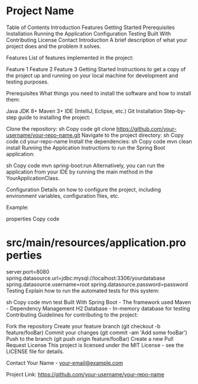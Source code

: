 <html>
<h1>Project Name</h1>
Table of Contents
Introduction
Features
Getting Started
Prerequisites
Installation
Running the Application
Configuration
Testing
Built With
Contributing
License
Contact
Introduction
A brief description of what your project does and the problem it solves.

Features
List of features implemented in the project:

Feature 1
Feature 2
Feature 3
Getting Started
Instructions to get a copy of the project up and running on your local machine for development and testing purposes.

Prerequisites
What things you need to install the software and how to install them:

Java JDK 8+
Maven 3+
IDE (IntelliJ, Eclipse, etc.)
Git
Installation
Step-by-step guide to installing the project:

Clone the repository:
sh
Copy code
git clone https://github.com/your-username/your-repo-name.git
Navigate to the project directory:
sh
Copy code
cd your-repo-name
Install the dependencies:
sh
Copy code
mvn clean install
Running the Application
Instructions to run the Spring Boot application:

sh
Copy code
mvn spring-boot:run
Alternatively, you can run the application from your IDE by running the main method in the YourApplicationClass.

Configuration
Details on how to configure the project, including environment variables, configuration files, etc.

Example:

properties
Copy code
# src/main/resources/application.properties
server.port=8080
spring.datasource.url=jdbc:mysql://localhost:3306/yourdatabase
spring.datasource.username=root
spring.datasource.password=password
Testing
Explain how to run the automated tests for this system:

sh
Copy code
mvn test
Built With
Spring Boot - The framework used
Maven - Dependency Management
H2 Database - In-memory database for testing
Contributing
Guidelines for contributing to the project:

Fork the repository
Create your feature branch (git checkout -b feature/fooBar)
Commit your changes (git commit -am 'Add some fooBar')
Push to the branch (git push origin feature/fooBar)
Create a new Pull Request
License
This project is licensed under the MIT License - see the LICENSE file for details.

Contact
Your Name - your-email@example.com

Project Link: https://github.com/your-username/your-repo-name
</html>

